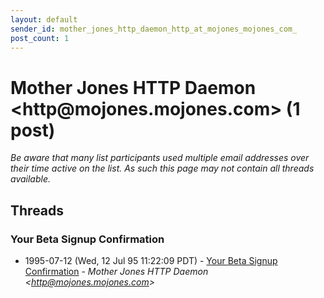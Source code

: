 ```yaml
---
layout: default
sender_id: mother_jones_http_daemon_http_at_mojones_mojones_com_
post_count: 1
---
```


# Mother Jones HTTP Daemon <http<span>@</span>mojones.mojones.com> (1 post)

_Be aware that many list participants used multiple email addresses over their time active on the list. As such this page may not contain all threads available._

## Threads

### Your Beta Signup Confirmation
+ 1995-07-12 (Wed, 12 Jul 95 11:22:09 PDT) - [Your Beta Signup Confirmation](/archive/1995/07/ca6c89faf8fc503cf815f6eb54f58d3abf73714e0ce6c0f438e149b546286b43) - _Mother Jones HTTP Daemon \<http@mojones.mojones.com\>_

